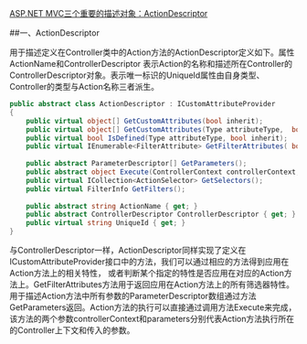 ﻿[ASP.NET MVC三个重要的描述对象：ActionDescriptor ](http://www.cnblogs.com/artech/archive/2012/05/10/action-descriptor.html)

##一、ActionDescriptor

用于描述定义在Controller类中的Action方法的ActionDescriptor定义如下。属性ActionName和ControllerDescriptor
表示Action的名称和描述所在Controller的ControllerDescriptor对象。表示唯一标识的UniqueId属性由自身类型、Controller的类型与Action名称三者派生。

``` C#
public abstract class ActionDescriptor : ICustomAttributeProvider
{
    public virtual object[] GetCustomAttributes(bool inherit);
    public virtual object[] GetCustomAttributes(Type attributeType,  bool inherit);
    public virtual bool IsDefined(Type attributeType, bool inherit);
    public virtual IEnumerable<FilterAttribute> GetFilterAttributes( bool useCache);
    
    public abstract ParameterDescriptor[] GetParameters();
    public abstract object Execute(ControllerContext controllerContext,  IDictionary<string, object> parameters);
    public virtual ICollection<ActionSelector> GetSelectors();
    public virtual FilterInfo GetFilters();    
  
    public abstract string ActionName { get; }
    public abstract ControllerDescriptor ControllerDescriptor { get; }
    public virtual string UniqueId { get; }
}
```

与ControllerDescriptor一样，ActionDescriptor同样实现了定义在ICustomAttributeProvider接口中的方法，我们可以通过相应的方法得到应用在Action方法上的相关特性，
或者判断某个指定的特性是否应用在对应的Action方法上。GetFilterAttributes方法用于返回应用在Action方法上的所有筛选器特性。
用于描述Action方法中所有参数的ParameterDescriptor数组通过方法GetParameters返回。Action方法的执行可以直接通过调用方法Execute来完成，
该方法的两个参数controllerContext和parameters分别代表Action方法执行所在的Controller上下文和传入的参数。

